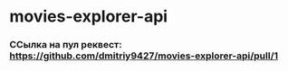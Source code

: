 # movies-explorer-api

### ССылка на пул реквест: https://github.com/dmitriy9427/movies-explorer-api/pull/1